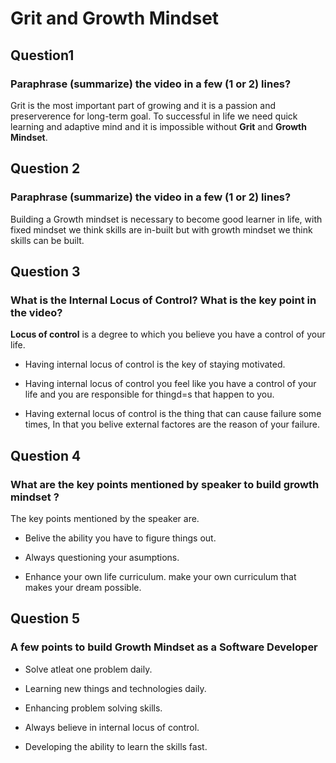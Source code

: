 # **Grit and Growth Mindset**

## Question1

### Paraphrase (summarize) the video in a few (1 or 2) lines?

Grit is the most important part of growing and it is a passion and preserverence for long-term goal. To successful in life we need quick learning and adaptive mind and it is impossible without **Grit** and **Growth Mindset**.

## Question 2

### Paraphrase (summarize) the video in a few (1 or 2) lines?

Building a Growth mindset is necessary to become good learner in life, with fixed mindset we think skills are in-built but with growth mindset we think skills can be built.

## Question 3

### What is the Internal Locus of Control? What is the key point in the video?

**Locus of control** is a degree to which you believe you have a control of your life.

- Having internal locus of control is the key of staying motivated.

- Having internal locus of control you feel like you have a control of your life and you are responsible for thingd=s that happen to you.

- Having external locus of control is the thing that can cause failure some times, In that you belive external factores are the reason of your failure.

## Question 4

### What are the key points mentioned by speaker to build growth mindset ?

The key points mentioned by the speaker are.

- Belive the ability you have to figure things out.

- Always questioning  your asumptions.

- Enhance your own life curriculum. make your own curriculum that makes your dream possible.

## Question 5

### A few points to build Growth Mindset as a Software Developer

- Solve atleat one problem daily.

- Learning new things and technologies daily.

- Enhancing problem solving skills.

- Always believe in internal locus of control.

- Developing the ability to learn the skills fast.
